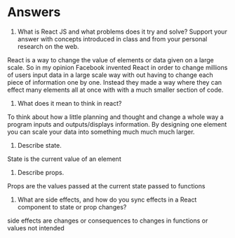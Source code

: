 # Answers

1. What is React JS and what problems does it try and solve? Support your answer with concepts introduced in class and from your personal research on the web.

React is a way to change the value of elements or data given on a large scale. So in my opinion Facebook invented React in order to change millions of users input data in a large scale way with out having to change each piece of information one by one. Instead they made a way where they can effect many elements all at once with with a much smaller section of code.



1. What does it mean to think in react?

To think about how a little planning and thought and change a whole way a program inputs and outputs/displays information. By  designing one element you can scale your data into something much much much larger.


1. Describe state.

State is the current value of an element 

1. Describe props.

Props are the values passed at the current state passed to functions 

1. What are side effects, and how do you sync effects in a React component to state or prop changes?

side effects are changes or consequences to changes in functions or values not intended 
